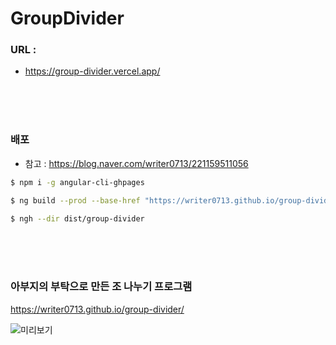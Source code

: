 # GroupDivider

### URL : 
- https://group-divider.vercel.app/

<br><br><br>

### 배포

- 참고 : https://blog.naver.com/writer0713/221159511056

```sh
$ npm i -g angular-cli-ghpages

$ ng build --prod --base-href "https://writer0713.github.io/group-divider/"

$ ngh --dir dist/group-divider

```
<br><br><br>

### 아부지의 부탁으로 만든 조 나누기 프로그램

https://writer0713.github.io/group-divider/
  
![미리보기](https://raw.githubusercontent.com/writer0713/group-divider/master/pictures/capture.jpg)
